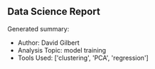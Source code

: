 ## Data Science Report

Generated summary:

- Author: David Gilbert
- Analysis Topic: model training
- Tools Used: ['clustering', 'PCA', 'regression']
